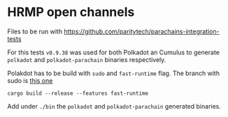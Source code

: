 # HRMP open channels
Files to be run with https://github.com/paritytech/parachains-integration-tests

For this tests `v0.9.38` was used for both Polkadot an Cumulus to generate `polkadot` and `polkadot-parachain` binaries respectively.

Polakdot has to be build with `sudo` and `fast-runtime` flag. The branch with sudo is [this one](https://github.com/paritytech/polkadot/tree/it/release-v0.9.38-fast-sudo)
```
cargo build --release --features fast-runtime
```

Add under `./bin` the `polkadot` and `polkadot-parachain` generated binaries.
